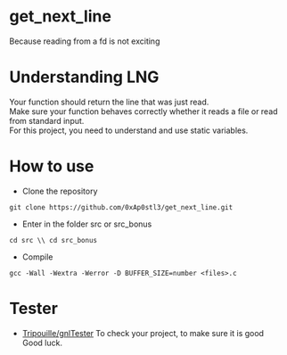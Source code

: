 # get_next_line
Because reading from a fd is not exciting
# Understanding LNG
Your function should return the line that was just read.  
Make sure your function behaves correctly whether it reads a file
or read from standard input.  
For this project, you need to understand and use static variables.  
# How to use
* Clone the repository
```
git clone https://github.com/0xAp0stl3/get_next_line.git
```
* Enter in the folder src or src_bonus
```
cd src \\ cd src_bonus
```
* Compile
```
gcc -Wall -Wextra -Werror -D BUFFER_SIZE=number <files>.c
```
# Tester
* [Tripouille/gnlTester](https://github.com/Tripouille/gnlTester) To check your project, to make sure it is good  
Good luck.  
